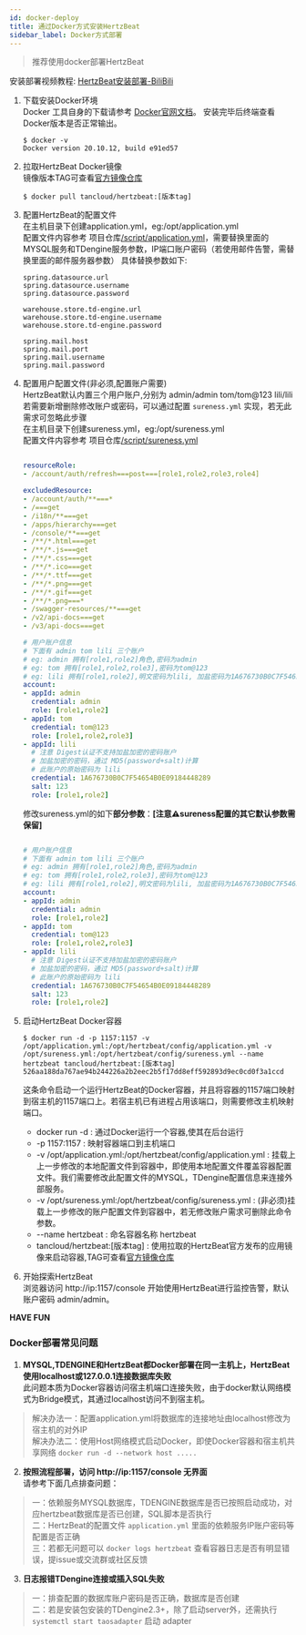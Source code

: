 ```yaml
---
id: docker-deploy  
title: 通过Docker方式安装HertzBeat    
sidebar_label: Docker方式部署    
---
```


> 推荐使用docker部署HertzBeat  

安装部署视频教程: [HertzBeat安装部署-BiliBili](https://www.bilibili.com/video/BV1GY41177YL)  

1. 下载安装Docker环境   
   Docker 工具自身的下载请参考 [Docker官网文档](https://docs.docker.com/get-docker/)。
   安装完毕后终端查看Docker版本是否正常输出。
   ```
   $ docker -v
   Docker version 20.10.12, build e91ed57
   ```

2. 拉取HertzBeat Docker镜像   
   镜像版本TAG可查看[官方镜像仓库](https://hub.docker.com/r/tancloud/hertzbeat/tags)     
   ``` 
   $ docker pull tancloud/hertzbeat:[版本tag]   
   ```
3. 配置HertzBeat的配置文件  
   在主机目录下创建application.yml，eg:/opt/application.yml   
   配置文件内容参考 项目仓库[/script/application.yml](https://gitee.com/dromara/hertzbeat/raw/master/script/application.yml)，需要替换里面的MYSQL服务和TDengine服务参数，IP端口账户密码（若使用邮件告警，需替换里面的邮件服务器参数）
   具体替换参数如下:
   ``` 
   spring.datasource.url
   spring.datasource.username
   spring.datasource.password
   
   warehouse.store.td-engine.url
   warehouse.store.td-engine.username
   warehouse.store.td-engine.password
   
   spring.mail.host
   spring.mail.port
   spring.mail.username
   spring.mail.password
   
   ```

4. 配置用户配置文件(非必须,配置账户需要)     
   HertzBeat默认内置三个用户账户,分别为 admin/admin tom/tom@123 lili/lili   
   若需要新增删除修改账户或密码，可以通过配置 `sureness.yml` 实现，若无此需求可忽略此步骤  
   在主机目录下创建sureness.yml，eg:/opt/sureness.yml  
   配置文件内容参考 项目仓库[/script/sureness.yml](https://gitee.com/dromara/hertzbeat/blob/master/script/sureness.yml)
   
   ```yaml
   
   resourceRole:
   - /account/auth/refresh===post===[role1,role2,role3,role4]
   
   excludedResource:
   - /account/auth/**===*
   - /===get
   - /i18n/**===get
   - /apps/hierarchy===get
   - /console/**===get
   - /**/*.html===get
   - /**/*.js===get
   - /**/*.css===get
   - /**/*.ico===get
   - /**/*.ttf===get
   - /**/*.png===get
   - /**/*.gif===get
   - /**/*.png===*
   - /swagger-resources/**===get
   - /v2/api-docs===get
   - /v3/api-docs===get
   
   # 用户账户信息
   # 下面有 admin tom lili 三个账户
   # eg: admin 拥有[role1,role2]角色,密码为admin
   # eg: tom 拥有[role1,role2,role3],密码为tom@123
   # eg: lili 拥有[role1,role2],明文密码为lili, 加盐密码为1A676730B0C7F54654B0E09184448289
   account:
   - appId: admin
     credential: admin
     role: [role1,role2]
   - appId: tom
     credential: tom@123
     role: [role1,role2,role3]
   - appId: lili
     # 注意 Digest认证不支持加盐加密的密码账户
     # 加盐加密的密码，通过 MD5(password+salt)计算
     # 此账户的原始密码为 lili
     credential: 1A676730B0C7F54654B0E09184448289
     salt: 123
     role: [role1,role2]
   ```
   
   修改sureness.yml的如下**部分参数**：**[注意⚠️sureness配置的其它默认参数需保留]**  
   
   ```yaml
   
   # 用户账户信息
   # 下面有 admin tom lili 三个账户
   # eg: admin 拥有[role1,role2]角色,密码为admin
   # eg: tom 拥有[role1,role2,role3],密码为tom@123
   # eg: lili 拥有[role1,role2],明文密码为lili, 加盐密码为1A676730B0C7F54654B0E09184448289  
   account:
   - appId: admin
     credential: admin
     role: [role1,role2]
   - appId: tom
     credential: tom@123
     role: [role1,role2,role3]
   - appId: lili
     # 注意 Digest认证不支持加盐加密的密码账户
     # 加盐加密的密码，通过 MD5(password+salt)计算
     # 此账户的原始密码为 lili
     credential: 1A676730B0C7F54654B0E09184448289
     salt: 123
     role: [role1,role2]
   ```

6. 启动HertzBeat Docker容器  
   ``` 
   $ docker run -d -p 1157:1157 -v /opt/application.yml:/opt/hertzbeat/config/application.yml -v /opt/sureness.yml:/opt/hertzbeat/config/sureness.yml --name hertzbeat tancloud/hertzbeat:[版本tag]
   526aa188da767ae94b244226a2b2eec2b5f17dd8eff592893d9ec0cd0f3a1ccd
   ```
   这条命令启动一个运行HertzBeat的Docker容器，并且将容器的1157端口映射到宿主机的1157端口上。若宿主机已有进程占用该端口，则需要修改主机映射端口。
   - docker run -d : 通过Docker运行一个容器,使其在后台运行
   - -p 1157:1157  : 映射容器端口到主机端口
   - -v /opt/application.yml:/opt/hertzbeat/config/application.yml  : 挂载上上一步修改的本地配置文件到容器中，即使用本地配置文件覆盖容器配置文件。我们需要修改此配置文件的MYSQL，TDengine配置信息来连接外部服务。
   - -v /opt/sureness.yml:/opt/hertzbeat/config/sureness.yml  : (非必须)挂载上一步修改的账户配置文件到容器中，若无修改账户需求可删除此命令参数。  
   - --name hertzbeat : 命名容器名称 hertzbeat 
   - tancloud/hertzbeat:[版本tag] : 使用拉取的HertzBeat官方发布的应用镜像来启动容器,TAG可查看[官方镜像仓库](https://hub.docker.com/r/tancloud/hertzbeat/tags)   

7. 开始探索HertzBeat  
   浏览器访问 http://ip:1157/console 开始使用HertzBeat进行监控告警，默认账户密码 admin/admin。  

**HAVE FUN**   

### Docker部署常见问题   

1. **MYSQL,TDENGINE和HertzBeat都Docker部署在同一主机上，HertzBeat使用localhost或127.0.0.1连接数据库失败**     
此问题本质为Docker容器访问宿主机端口连接失败，由于docker默认网络模式为Bridge模式，其通过localhost访问不到宿主机。
> 解决办法一：配置application.yml将数据库的连接地址由localhost修改为宿主机的对外IP     
> 解决办法二：使用Host网络模式启动Docker，即使Docker容器和宿主机共享网络 `docker run -d --network host .....`   

2. **按照流程部署，访问 http://ip:1157/console 无界面**   
请参考下面几点排查问题：  
> 一：依赖服务MYSQL数据库，TDENGINE数据库是否已按照启动成功，对应hertzbeat数据库是否已创建，SQL脚本是否执行    
> 二：HertzBeat的配置文件 `application.yml` 里面的依赖服务IP账户密码等配置是否正确  
> 三：若都无问题可以 `docker logs hertzbeat` 查看容器日志是否有明显错误，提issue或交流群或社区反馈

3. **日志报错TDengine连接或插入SQL失败**  
> 一：排查配置的数据库账户密码是否正确，数据库是否创建   
> 二：若是安装包安装的TDengine2.3+，除了启动server外，还需执行 `systemctl start taosadapter` 启动 adapter    
